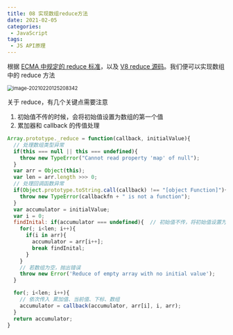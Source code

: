 ```yaml
---
title: 08 实现数组reduce方法
date: 2021-02-05
categories:
 - JavaScript
tags:
 - JS API原理
---
```




根据 [ECMA 中规定的 reduce 标准](https://tc39.es/ecma262/#sec-array.prototype.reduce)，以及 [V8 reduce 源码](https://github.com/v8/v8/blob/98d735069d0937f367852ed968a33210ceb527c2/src/js/typedarray.js#L546)。我们便可以实现数组中的 reduce 方法

<img src="@img/image-20210220125208342.png" alt="image-20210220125208342" style="zoom:80%;" />

关于 reduce，有几个关键点需要注意

1. 初始值不传的时候，会将初始值设置为数组的第一个值
2. 累加器和 callback 的传值处理

```js
Array.prototype._reduce = function(callback, initialValue){
  // 处理数组类型异常
  if(this === null || this === undefined){
    throw new TypeError("Cannot read property 'map' of null");
  }
  var arr = Object(this);
  var len = arr.length >>> 0;
  // 处理回调函数异常
  if(Object.prototype.toString.call(callback) !== "[object Function]"){
    throw new TypeError(callbackfn + " is not a function");
  }
  var accumulator = initialValue;
  var i = 0;
  findInital: if(accumulator === undefined){  // 初始值不传，将初始值设置为数组的第一个值
    for(; i<len; i++){
      if(i in arr){
        accumulator = arr[i++];
        break findInital;
      }
    }
    // 若数组为空，抛出错误
    throw new Error('Reduce of empty array with no initial value');
  }

  for(; i<len; i++){
    // 依次传入 累加值、当前值、下标、数组
    accumulator = callback(accumulator, arr[i], i, arr);
  }
  return accumulator;
}
```

